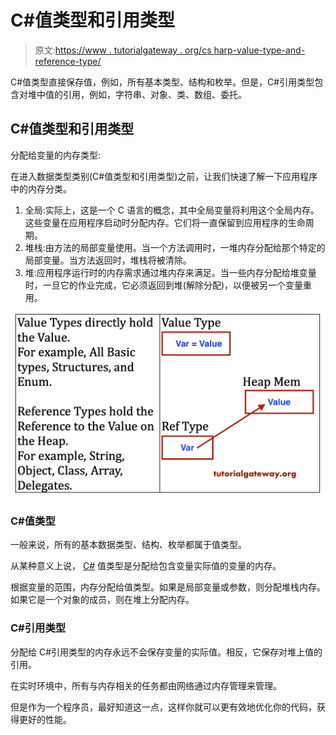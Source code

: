 # C#值类型和引用类型

> 原文:[https://www . tutorialgateway . org/cs harp-value-type-and-reference-type/](https://www.tutorialgateway.org/csharp-value-types-and-reference-types/)

C#值类型直接保存值，例如，所有基本类型、结构和枚举。但是，C#引用类型包含对堆中值的引用，例如，字符串、对象、类、数组、委托。

## C#值类型和引用类型

分配给变量的内存类型:

在进入数据类型类别(C#值类型和引用类型)之前，让我们快速了解一下应用程序中的内存分类。

1.  全局:实际上，这是一个 C 语言的概念，其中全局变量将利用这个全局内存。这些变量在应用程序启动时分配内存。它们将一直保留到应用程序的生命周期。
2.  堆栈:由方法的局部变量使用。当一个方法调用时，一堆内存分配给那个特定的局部变量。当方法返回时，堆栈将被清除。
3.  堆:应用程序运行时的内存需求通过堆内存来满足。当一些内存分配给堆变量时，一旦它的作业完成，它必须返回到堆(解除分配)，以便被另一个变量重用。

![C# Value Types and Reference Types](img/cd85fa9c28d95a1fa6d3b7be00a6906e.png)

### C#值类型

一般来说，所有的基本数据类型、结构、枚举都属于值类型。

从某种意义上说， [C#](https://www.tutorialgateway.org/csharp-tutorial/) 值类型是分配给包含变量实际值的变量的内存。

根据变量的范围，内存分配给值类型。如果是局部变量或参数，则分配堆栈内存。如果它是一个对象的成员，则在堆上分配内存。

### C#引用类型

分配给 C#引用类型的内存永远不会保存变量的实际值。相反，它保存对堆上值的引用。

在实时环境中，所有与内存相关的任务都由网络通过内存管理来管理。

但是作为一个程序员，最好知道这一点，这样你就可以更有效地优化你的代码，获得更好的性能。